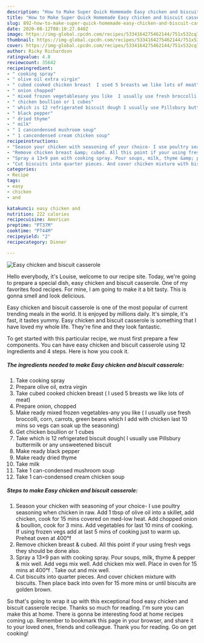 ```yaml
---
description: "How to Make Super Quick Homemade Easy chicken and biscuit casserole"
title: "How to Make Super Quick Homemade Easy chicken and biscuit casserole"
slug: 892-how-to-make-super-quick-homemade-easy-chicken-and-biscuit-casserole
date: 2020-08-12T08:10:27.840Z
image: https://img-global.cpcdn.com/recipes/5334164275462144/751x532cq70/easy-chicken-and-biscuit-casserole-recipe-main-photo.jpg
thumbnail: https://img-global.cpcdn.com/recipes/5334164275462144/751x532cq70/easy-chicken-and-biscuit-casserole-recipe-main-photo.jpg
cover: https://img-global.cpcdn.com/recipes/5334164275462144/751x532cq70/easy-chicken-and-biscuit-casserole-recipe-main-photo.jpg
author: Ricky Richardson
ratingvalue: 4.8
reviewcount: 35642
recipeingredient:
- " cooking spray"
- " olive oil extra virgin"
- " cubed cooked chicken breast  I used 5 breasts we like lots of meat"
- " onion chopped"
- " mixed frozen vegetablesany you like  I usually use fresh broccolli corn carrots green beans which I add with chicken last 10 mins so vegs can soak up the seasoning"
- " chicken boullion or 1 cubes"
- " which is 12 refrigerated biscuit dough I usually use Pillsbury buttermilk or any unsweetened biscuit"
- " black pepper"
- " dried thyme"
- " milk"
- " 1 cancondensed mushroom soup"
- " 1 cancondensed cream chicken soup"
recipeinstructions:
- "Season your chicken with seasoning of your choice- I use poultry seasoning when chicken in raw. Add 1 tbsp of olive oil into a skillet, add chicken, cook for 15 mins covered on med-low heat. Add chopped onion &amp; boullion, cook for 3 mins. Add vegetables for last 10 mins of cooking. If using frozen vegs add at last 5 mins of cooking just to warm up. Preheat oven at 400°f"
- "Remove chicken breast &amp; cubed. All this point if your using fresh vegs they should be done also."
- "Spray a 13×9 pan with cooking spray. Pour soups, milk, thyme &amp; pepper &amp; mix well. Add vegs mix well. Add chicken mix well. Place in oven for 15 mins at 400°f . Take out and mix well."
- "Cut biscuits into quarter pieces. And cover chicken mixture with biscuits. Then place back into oven for 15 more mins or until biscuits are golden brown."
categories:
- Recipe
tags:
- easy
- chicken
- and

katakunci: easy chicken and 
nutrition: 222 calories
recipecuisine: American
preptime: "PT37M"
cooktime: "PT44M"
recipeyield: "2"
recipecategory: Dinner

---
```



![Easy chicken and biscuit casserole](https://img-global.cpcdn.com/recipes/5334164275462144/751x532cq70/easy-chicken-and-biscuit-casserole-recipe-main-photo.jpg)

Hello everybody, it's Louise, welcome to our recipe site. Today, we're going to prepare a special dish, easy chicken and biscuit casserole. One of my favorites food recipes. For mine, I am going to make it a bit tasty. This is gonna smell and look delicious.

Easy chicken and biscuit casserole is one of the most popular of current trending meals in the world. It is enjoyed by millions daily. It's simple, it's fast, it tastes yummy. Easy chicken and biscuit casserole is something that I have loved my whole life. They're fine and they look fantastic.




To get started with this particular recipe, we must first prepare a few components. You can have easy chicken and biscuit casserole using 12 ingredients and 4 steps. Here is how you cook it.

<!--inarticleads1-->

##### The ingredients needed to make Easy chicken and biscuit casserole:

1. Take  cooking spray
1. Prepare  olive oil, extra virgin
1. Take  cubed cooked chicken breast ( I used 5 breasts we like lots of meat)
1. Prepare  onion, chopped
1. Make ready  mixed frozen vegetables-any you like ( I usually use fresh broccolli, corn, carrots, green beans which I add with chicken last 10 mins so vegs can soak up the seasoning)
1. Get  chicken boullion or 1 cubes
1. Take  which is 12 refrigerated biscuit dough( I usually use Pillsbury buttermilk or any unsweetened biscuit
1. Make ready  black pepper
1. Make ready  dried thyme
1. Take  milk
1. Take  1 can-condensed mushroom soup
1. Take  1 can-condensed cream chicken soup




<!--inarticleads2-->

##### Steps to make Easy chicken and biscuit casserole:

1. Season your chicken with seasoning of your choice- I use poultry seasoning when chicken in raw. Add 1 tbsp of olive oil into a skillet, add chicken, cook for 15 mins covered on med-low heat. Add chopped onion &amp; boullion, cook for 3 mins. Add vegetables for last 10 mins of cooking. If using frozen vegs add at last 5 mins of cooking just to warm up. Preheat oven at 400°f
1. Remove chicken breast &amp; cubed. All this point if your using fresh vegs they should be done also.
1. Spray a 13×9 pan with cooking spray. Pour soups, milk, thyme &amp; pepper &amp; mix well. Add vegs mix well. Add chicken mix well. Place in oven for 15 mins at 400°f . Take out and mix well.
1. Cut biscuits into quarter pieces. And cover chicken mixture with biscuits. Then place back into oven for 15 more mins or until biscuits are golden brown.




So that's going to wrap it up with this exceptional food easy chicken and biscuit casserole recipe. Thanks so much for reading. I'm sure you can make this at home. There is gonna be interesting food at home recipes coming up. Remember to bookmark this page in your browser, and share it to your loved ones, friends and colleague. Thank you for reading. Go on get cooking!
